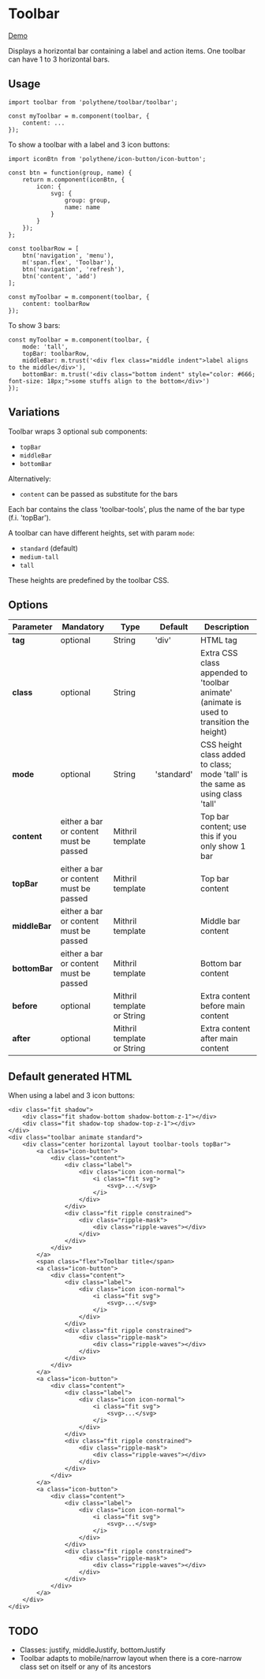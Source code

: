 # Toolbar

<a class="btn-demo" href="http://arthurclemens.github.io/Polythene-Examples/toolbar.html">Demo</a>

Displays a horizontal bar containing a label and action items. One toolbar can have 1 to 3 horizontal bars.


## Usage

	import toolbar from 'polythene/toolbar/toolbar';

	const myToolbar = m.component(toolbar, {
        content: ...
    });

To show a toolbar with a label and 3 icon buttons:

	import iconBtn from 'polythene/icon-button/icon-button';
	
	const btn = function(group, name) {
	    return m.component(iconBtn, {
	        icon: {
	            svg: {
	                group: group,
	                name: name
	            }
	        }
	    });
	};

	const toolbarRow = [
        btn('navigation', 'menu'),
        m('span.flex', 'Toolbar'),
        btn('navigation', 'refresh'),
        btn('content', 'add')
    ];

	const myToolbar = m.component(toolbar, {
        content: toolbarRow
    });

To show 3 bars:

	const myToolbar = m.component(toolbar, {
		mode: 'tall',
		topBar: toolbarRow,
		middleBar: m.trust('<div flex class="middle indent">label aligns to the middle</div>'),
		bottomBar: m.trust('<div class="bottom indent" style="color: #666; font-size: 18px;">some stuffs align to the bottom</div>')
    });


## Variations

Toolbar wraps 3 optional sub components:
* `topBar`
* `middleBar`
* `bottomBar`

Alternatively:
* `content` can be passed as substitute for the bars

Each bar contains the class 'toolbar-tools', plus the name of the bar type (f.i. 'topBar').

A toolbar can have different heights, set with param `mode`:

* `standard` (default)
* `medium-tall`
* `tall`

These heights are predefined by the toolbar CSS.


## Options

| **Parameter** |  **Mandatory** | **Type** | **Default** | **Description** |
| ------------- | -------------- | -------- | ----------- | --------------- |
| **tag** | optional | String | 'div' | HTML tag |
| **class** | optional | String |  | Extra CSS class appended to 'toolbar animate' (animate is used to transition the height) |
| **mode** | optional | String | 'standard' | CSS height class added to class; mode 'tall' is the same as using class 'tall' |
| **content** | either a bar or content must be passed | Mithril template | | Top bar content; use this if you only show 1 bar |
| **topBar** | either a bar or content must be passed | Mithril template | | Top bar content |
| **middleBar** | either a bar or content must be passed | Mithril template | | Middle bar content |
| **bottomBar** | either a bar or content must be passed | Mithril template | | Bottom bar content |
| **before** | optional | Mithril template or String | | Extra content before main content |
| **after** | optional | Mithril template or String | | Extra content after main content |


## Default generated HTML

When using a label and 3 icon buttons:

	<div class="fit shadow">
	    <div class="fit shadow-bottom shadow-bottom-z-1"></div>
	    <div class="fit shadow-top shadow-top-z-1"></div>
	</div>
	<div class="toolbar animate standard">
	    <div class="center horizontal layout toolbar-tools topBar">
	        <a class="icon-button">
	            <div class="content">
	                <div class="label">
	                    <div class="icon icon-normal">
	                        <i class="fit svg">
	                            <svg>...</svg>
	                        </i>
	                    </div>
	                </div>
	                <div class="fit ripple constrained">
	                    <div class="ripple-mask">
	                        <div class="ripple-waves"></div>
	                    </div>
	                </div>
	            </div>
	        </a>
	        <span class="flex">Toolbar title</span>
	        <a class="icon-button">
	            <div class="content">
	                <div class="label">
	                    <div class="icon icon-normal">
	                        <i class="fit svg">
	                            <svg>...</svg>
	                        </i>
	                    </div>
	                </div>
	                <div class="fit ripple constrained">
	                    <div class="ripple-mask">
	                        <div class="ripple-waves"></div>
	                    </div>
	                </div>
	            </div>
	        </a>
	        <a class="icon-button">
	            <div class="content">
	                <div class="label">
	                    <div class="icon icon-normal">
	                        <i class="fit svg">
	                            <svg>...</svg>
	                        </i>
	                    </div>
	                </div>
	                <div class="fit ripple constrained">
	                    <div class="ripple-mask">
	                        <div class="ripple-waves"></div>
	                    </div>
	                </div>
	            </div>
	        </a>
	        <a class="icon-button">
	            <div class="content">
	                <div class="label">
	                    <div class="icon icon-normal">
	                        <i class="fit svg">
	                            <svg>...</svg>
	                        </i>
	                    </div>
	                </div>
	                <div class="fit ripple constrained">
	                    <div class="ripple-mask">
	                        <div class="ripple-waves"></div>
	                    </div>
	                </div>
	            </div>
	        </a>
	    </div>
	</div>



## TODO

* Classes: justify, middleJustify, bottomJustify
* Toolbar adapts to mobile/narrow layout when there is a core-narrow class set on itself or any of its ancestors

